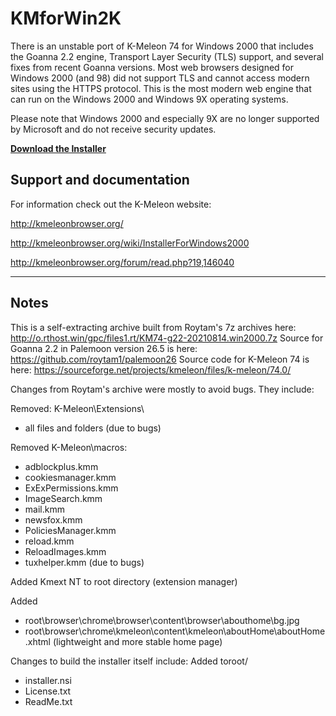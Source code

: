 # KMforWin2K
There is an unstable port of K-Meleon 74 for Windows 2000 that includes the Goanna 2.2 engine, Transport Layer Security (TLS) support, and several fixes from recent Goanna versions. Most web browsers designed for Windows 2000 (and 98) did not support TLS and cannot access modern sites using the HTTPS protocol. This is the most modern web engine that can run on the Windows 2000 and Windows 9X operating systems. 

Please note that Windows 2000 and especially 9X are no longer supported by Microsoft and do not receive security updates. 

**[Download the Installer](https://github.com/rjjiii/KMforWin2K/releases/download/v74.G.22.1/KM74-g22.1.exe)**

## Support and documentation
For information check out the K-Meleon website:

http://kmeleonbrowser.org/

http://kmeleonbrowser.org/wiki/InstallerForWindows2000

http://kmeleonbrowser.org/forum/read.php?19,146040

---
## Notes
This is a self-extracting archive built from Roytam's 7z archives here: http://o.rthost.win/gpc/files1.rt/KM74-g22-20210814.win2000.7z
Source for Goanna 2.2 in Palemoon version 26.5 is here: https://github.com/roytam1/palemoon26
Source code for K-Meleon 74 is here: https://sourceforge.net/projects/kmeleon/files/k-meleon/74.0/

Changes from Roytam's archive were mostly to avoid bugs. They include:

Removed: K-Meleon\Extensions\
* all files and folders
(due to bugs)

Removed K-Meleon\macros:
* adblockplus.kmm
* cookiesmanager.kmm
* ExExPermissions.kmm
* ImageSearch.kmm
* mail.kmm
* newsfox.kmm
* PoliciesManager.kmm
* reload.kmm
* ReloadImages.kmm
* tuxhelper.kmm
(due to bugs)

Added Kmext NT to root directory
(extension manager)

Added
* root\browser\chrome\browser\content\browser\abouthome\bg.jpg
* root\browser\chrome\kmeleon\content\kmeleon\aboutHome\aboutHome.xhtml
(lightweight and more stable home page)

Changes to build the installer itself include:
Added toroot/
* installer.nsi
* License.txt
* ReadMe.txt
